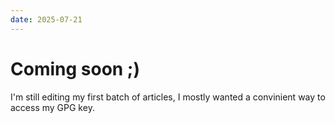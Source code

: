 ```yaml
---
date: 2025-07-21
---
```


# Coming soon ;)

I'm still editing my first batch of articles, I mostly wanted a convinient way to access my GPG key.



